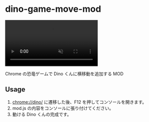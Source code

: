 # dino-game-move-mod
<video src="https://github.com/user-attachments/assets/c998a2c2-c923-4bba-bcc6-178fe4c24ca7" controls="true" muted autoplay playsinline loop></video>

Chrome の恐竜ゲームで Dino くんに横移動を追加する MOD

## Usage
1. [chrome://dino/](chrome://dino/ "chrome://dino/") に遷移した後、F12 を押してコンソールを開きます。
1. mod.js の内容をコンソールに張り付けてください。
1. 動ける Dino くんの完成です。

